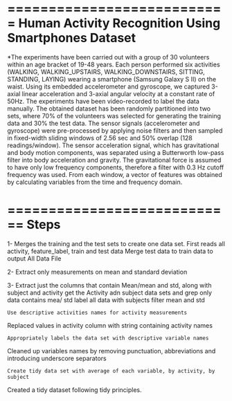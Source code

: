 ===========================
Human Activity Recognition Using Smartphones Dataset
===========================
*The experiments have been carried out with a group of 30 volunteers within an age bracket of 19-48 years. Each person performed 
six activities (WALKING, WALKING_UPSTAIRS, WALKING_DOWNSTAIRS, SITTING, STANDING, LAYING) wearing a smartphone (Samsung Galaxy S II) 
on the waist. Using its embedded accelerometer and gyroscope, we captured 3-axial linear acceleration and 3-axial angular velocity 
at a constant rate of 50Hz. The experiments have been video-recorded to label the data manually. The obtained dataset has been 
randomly partitioned into two sets, where 70% of the volunteers was selected for generating the training data and 30% the test data.
The sensor signals (accelerometer and gyroscope) were pre-processed by applying noise filters and then sampled in fixed-width sliding windows 
of 2.56 sec and 50% overlap (128 readings/window). The sensor acceleration signal, which has gravitational and body motion components, was separated using a Butterworth low-pass filter into body acceleration and gravity. The gravitational force is assumed to have only low frequency components, therefore a filter with 0.3 Hz cutoff frequency was used. From each window, a vector of features was obtained by calculating variables from the time and frequency domain.


============================
Steps
============================
1- Merges the training and the test sets to create one data set.
    First reads all activity, feature_label, train and test data
    Merge test data to train data to output All Data File

2- Extract only measurements on mean and standard deviation

3- Extract just the columns that contain Mean/mean and std, along with subject and activity
  get the Activity adn subject data sets and grep only data contains mea/ std
  label all data with subjects
  filter mean and std

    Use descriptive activities names for activity measurements

Replaced values in activity column with string containing activity names

    Appropriately labels the data set with descriptive variable names

Cleaned up variables names by removing punctuation, abbreviations and introducing underscore separators

    Create tidy data set with average of each variable, by activity, by subject

Created a tidy dataset following tidy principles.
